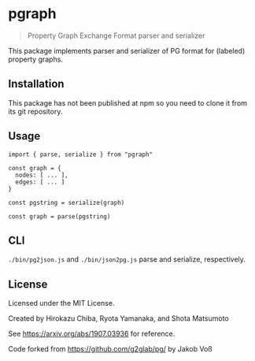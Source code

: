 # pgraph

> Property Graph Exchange Format parser and serializer

This package implements parser and serializer of PG format for (labeled) property graphs. 

## Installation

This package has not been published at npm so you need to clone it from its git repository.

## Usage

~~~
import { parse, serialize } from "pgraph"

const graph = {
  nodes: [ ... ],
  edges: [ ... ] 
}

const pgstring = serialize(graph)

const graph = parse(pgstring)
~~~

## CLI

`./bin/pg2json.js` and `./bin/json2pg.js` parse and serialize, respectively.

## License

Licensed under the MIT License.

Created by Hirokazu Chiba, Ryota Yamanaka, and Shota Matsumoto

See <https://arxiv.org/abs/1907.03936> for reference.

Code forked from <https://github.com/g2glab/pg/> by Jakob Voß
